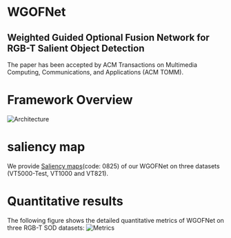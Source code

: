 WGOFNet
===

Weighted Guided Optional Fusion Network for RGB-T Salient Object Detection
---
The paper has been accepted by ACM Transactions on Multimedia Computing, Communications, and Applications (ACM TOMM).

  
Framework Overview
====
![Architecture](https://github.com/WJ-CV/WGOFNet/assets/101792089/57e29ed8-2bd2-449a-b849-b509dbe62fa1)

saliency map
===
We provide [Saliency maps](https://pan.baidu.com/s/1a07JR1Z96QcyNKDXqbBGfA)(code: 0825)  of our WGOFNet on three datasets (VT5000-Test, VT1000 and VT821).

Quantitative results
===
The following figure shows the detailed quantitative metrics of WGOFNet on three RGB-T SOD datasets:
![Metrics](https://github.com/WJ-CV/WGOFNet/assets/101792089/7489dbc2-d528-43c1-b87f-6d0eec52c18b)
